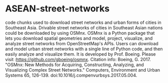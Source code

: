 # ASEAN-street-networks
code chunks used to download street networks and urban forms of cities in Southeast Asia.
Drivable street networks of cities in Southeast Asian nations could be downloaded by using OSMnx. OSMnx is a Python package that lets you download spatial geometries and model, project, visualize, and analyze street networks from OpenStreetMap's APIs. Users can download and model urban street networks with a single line of Python code, and then easily analyze and visualize them. It is developed by Prof. Boeing. Please visit :https://github.com/gboeing/osmnx. Citation info: Boeing, G. 2017. "OSMnx: New Methods for Acquiring, Constructing, Analyzing, and Visualizing Complex Street Networks." Computers, Environment and Urban Systems 65, 126-139. doi:10.1016/j.compenvurbsys.2017.05.004.
